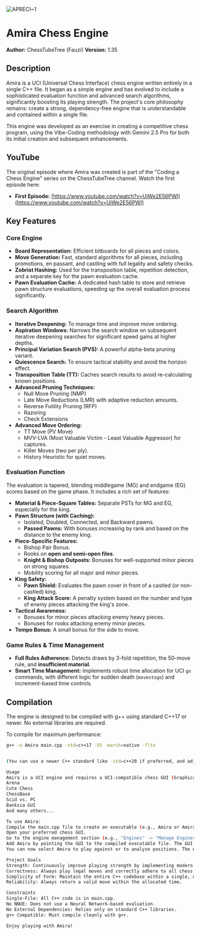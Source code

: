 ![APRECI~1](https://github.com/user-attachments/assets/1216b195-2f3a-4b05-aa7c-e27297a8d0aa)
# Amira Chess Engine

**Author:** ChessTubeTree (Fauzi)
**Version:** 1.35

## Description

Amira is a UCI (Universal Chess Interface) chess engine written entirely in a single C++ file. It began as a simple engine and has evolved to include a sophisticated evaluation function and advanced search algorithms, significantly boosting its playing strength. The project's core philosophy remains: create a strong, dependency-free engine that is understandable and contained within a single file.

This engine was developed as an exercise in creating a competitive chess program, using the Vibe-Coding methodology with Gemini 2.5 Pro for both its initial creation and subsequent enhancements.

## YouTube

The original episode where Amira was created is part of the "Coding a Chess Engine" series on the ChessTubeTree channel. Watch the first episode here:
*   **First Episode:** [https://www.youtube.com/watch?v=UiWe2E56PWI](https://www.youtube.com/watch?v=UiWe2E56PWI)

## Key Features

### Core Engine
*   **Board Representation:** Efficient bitboards for all pieces and colors.
*   **Move Generation:** Fast, standard algorithms for all pieces, including promotions, en passant, and castling with full legality and safety checks.
*   **Zobrist Hashing:** Used for the transposition table, repetition detection, and a separate key for the pawn evaluation cache.
*   **Pawn Evaluation Cache:** A dedicated hash table to store and retrieve pawn structure evaluations, speeding up the overall evaluation process significantly.

### Search Algorithm
*   **Iterative Deepening:** To manage time and improve move ordering.
*   **Aspiration Windows:** Narrows the search window on subsequent iterative deepening searches for significant speed gains at higher depths.
*   **Principal Variation Search (PVS):** A powerful alpha-beta pruning variant.
*   **Quiescence Search:** To ensure tactical stability and avoid the horizon effect.
*   **Transposition Table (TT):** Caches search results to avoid re-calculating known positions.
*   **Advanced Pruning Techniques:**
    *   Null Move Pruning (NMP)
    *   Late Move Reductions (LMR) with adaptive reduction amounts.
    *   Reverse Futility Pruning (RFP)
    *   Razoring
    *   Check Extensions
*   **Advanced Move Ordering:**
    *   TT Move (PV Move)
    *   MVV-LVA (Most Valuable Victim - Least Valuable Aggressor) for captures.
    *   Killer Moves (two per ply).
    *   History Heuristic for quiet moves.

### Evaluation Function
The evaluation is tapered, blending middlegame (MG) and endgame (EG) scores based on the game phase. It includes a rich set of features:
*   **Material & Piece-Square Tables:** Separate PSTs for MG and EG, especially for the king.
*   **Pawn Structure (with Caching):**
    *   Isolated, Doubled, Connected, and Backward pawns.
    *   **Passed Pawns:** With bonuses increasing by rank and based on the distance to the enemy king.
*   **Piece-Specific Features:**
    *   Bishop Pair Bonus.
    *   Rooks on **open and semi-open files**.
    *   **Knight & Bishop Outposts:** Bonuses for well-supported minor pieces on strong squares.
    *   Mobility scoring for all major and minor pieces.
*   **King Safety:**
    *   **Pawn Shield:** Evaluates the pawn cover in front of a castled (or non-castled) king.
    *   **King Attack Score:** A penalty system based on the number and type of enemy pieces attacking the king's zone.
*   **Tactical Awareness:**
    *   Bonuses for minor pieces attacking enemy heavy pieces.
    *   Bonuses for rooks attacking enemy minor pieces.
*   **Tempo Bonus:** A small bonus for the side to move.

### Game Rules & Time Management
*   **Full Rules Adherence:** Detects draws by 3-fold repetition, the 50-move rule, and **insufficient material**.
*   **Smart Time Management:** Implements robust time allocation for UCI `go` commands, with different logic for sudden death (`movestogo`) and increment-based time controls.

## Compilation

The engine is designed to be compiled with g++ using standard C++17 or newer. No external libraries are required.

To compile for maximum performance:
```bash
g++ -o Amira main.cpp -std=c++17 -O3 -march=native -flto


(You can use a newer C++ standard like -std=c++20 if preferred, and adjust optimization flags as desired. -O3 is highly recommended for performance.)

Usage
Amira is a UCI engine and requires a UCI-compatible chess GUI (Graphical User Interface) to be played, such as:
Arena
Cute Chess
ChessBase
Scid vs. PC
Banksia GUI
And many others...

To use Amira:
Compile the main.cpp file to create an executable (e.g., Amira or Amira.exe).
Open your preferred chess GUI.
Go to the engine management section (e.g., "Engines" -> "Manage Engines").
Add Amira by pointing the GUI to the compiled executable file. The GUI will automatically detect it as a UCI engine.
You can now select Amira to play against or to analyze positions. The engine supports the setoption name Hash value <MB> command to configure its transposition table size.

Project Goals
Strength: Continuously improve playing strength by implementing modern and effective chess programming techniques.
Correctness: Always play legal moves and correctly adhere to all chess rules and the UCI protocol.
Simplicity of Form: Maintain the entire C++ codebase within a single, dependency-free file.
Reliability: Always return a valid move within the allocated time.

Constraints
Single-File: All C++ code is in main.cpp.
No NNUE: Does not use a Neural Network-based evaluation.
No External Dependencies: Relies only on standard C++ libraries.
g++ Compatible: Must compile cleanly with g++.

Enjoy playing with Amira!
